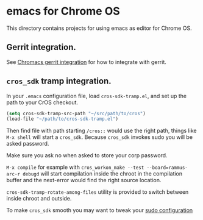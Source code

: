 # emacs for Chrome OS

This directory contains projects for using emacs as editor for Chrome OS.

## Gerrit integration.

See [Chromacs gerrit integration](gerrit/README.md) for how to integrate with
gerrit.

## `cros_sdk` tramp integration.

In your `.emacs` configuration file, load `cros-sdk-tramp.el`, and set up the
path to your CrOS checkout.

```lisp
(setq cros-sdk-tramp-src-path "~/src/path/to/cros")
(load-file "~/path/to/cros-sdk-tramp.el")
```

Then find file with path starting `/cros::` would use the right path, things
like `M-x shell` will start a `cros_sdk`. Because `cros_sdk` invokes sudo you
will be asked password.

Make sure you ask no when asked to store your corp password.

`M-x compile` for example with `cros_workon_make --test --board=rammus-arc-r
debugd` will start compilation inside the chroot in the compilation buffer and
the next-error would find the right source location.

`cros-sdk-tramp-rotate-among-files` utility is provided to switch between inside
chroot and outside.

To make `cros_sdk` smooth you may want to tweak your
[sudo configuration](https://chromium.googlesource.com/chromiumos/docs/+/HEAD/tips-and-tricks.md#How-to-make-sudo-a-little-more-permissive)
